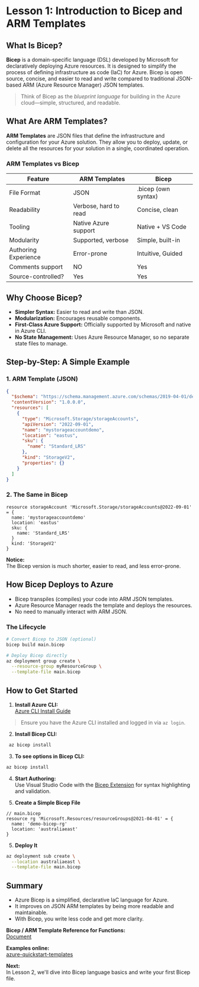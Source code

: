 # Lesson 1: Introduction to Bicep and ARM Templates

## What Is Bicep?

**Bicep** is a domain-specific language (DSL) developed by Microsoft for declaratively deploying Azure resources. It is designed to simplify the process of defining infrastructure as code (IaC) for Azure. Bicep is open source, concise, and easier to read and write compared to traditional JSON-based ARM (Azure Resource Manager) JSON templates.
> Think of Bicep as the *blueprint language* for building in the Azure cloud—simple, structured, and readable.
## What Are ARM Templates?

**ARM Templates** are JSON files that define the infrastructure and configuration for your Azure solution. They allow you to deploy, update, or delete all the resources for your solution in a single, coordinated operation.

### ARM Templates vs Bicep

| Feature                 | ARM Templates          | Bicep              |
|-------------------------|-----------------------|--------------------|
| File Format             | JSON                  | .bicep (own syntax)|
| Readability             | Verbose, hard to read | Concise, clean     |
| Tooling                 | Native Azure support  | Native + VS Code   |
| Modularity              | Supported, verbose    | Simple, built-in   |
| Authoring Experience    | Error-prone           | Intuitive, Guided  |
| Comments support        | NO                    | Yes  |
| Source-controlled?      | Yes                   | Yes  |

## Why Choose Bicep?

- **Simpler Syntax:** Easier to read and write than JSON.
- **Modularization:** Encourages reusable components.
- **First-Class Azure Support:** Officially supported by Microsoft and native in Azure CLI.
- **No State Management:** Uses Azure Resource Manager, so no separate state files to manage.

## Step-by-Step: A Simple Example

### 1. ARM Template (JSON)

```json
{
  "$schema": "https://schema.management.azure.com/schemas/2019-04-01/deploymentTemplate.json#",
  "contentVersion": "1.0.0.0",
  "resources": [
    {
      "type": "Microsoft.Storage/storageAccounts",
      "apiVersion": "2022-09-01",
      "name": "mystorageaccountdemo",
      "location": "eastus",
      "sku": {
        "name": "Standard_LRS"
      },
      "kind": "StorageV2",
      "properties": {}
    }
  ]
}
```

### 2. The Same in Bicep

```bicep
resource storageAccount 'Microsoft.Storage/storageAccounts@2022-09-01' = {
  name: 'mystorageaccountdemo'
  location: 'eastus'
  sku: {
    name: 'Standard_LRS'
  }
  kind: 'StorageV2'
}
```

**Notice:**  
The Bicep version is much shorter, easier to read, and less error-prone.

## How Bicep Deploys to Azure

- Bicep transpiles (compiles) your code into ARM JSON templates.
- Azure Resource Manager reads the template and deploys the resources.
- No need to manually interact with ARM JSON.
  
### The Lifecycle

```bash
# Convert Bicep to JSON (optional)
bicep build main.bicep

# Deploy Bicep directly
az deployment group create \
  --resource-group myResourceGroup \
  --template-file main.bicep
```

## How to Get Started

1. **Install Azure CLI:**  
   [Azure CLI Install Guide](https://docs.microsoft.com/en-us/cli/azure/install-azure-cli)
   
> Ensure you have the Azure CLI installed and logged in via `az login`.

2. **Install Bicep CLI:**
  ```sh
   az bicep install
   ```
3.  **To see options in Bicep CLI:**
   ```sh
   az bicep install
   ```
   
4. **Start Authoring:**  
   Use Visual Studio Code with the [Bicep Extension](https://marketplace.visualstudio.com/items?itemName=ms-azuretools.vscode-bicep) for syntax highlighting and validation.

5. **Create a Simple Bicep File**
```bicep
// main.bicep
resource rg 'Microsoft.Resources/resourceGroups@2021-04-01' = {
  name: 'demo-bicep-rg'
  location: 'australiaeast'
}
```
5. **Deploy It**
```bash
az deployment sub create \
  --location australiaeast \
  --template-file main.bicep
```
## Summary

* Azure Bicep is a simplified, declarative IaC language for Azure.
* It improves on JSON ARM templates by being more readable and maintainable.
* With Bicep, you write less code and get more clarity.

**Bicep / ARM Template Reference for Functions:**  
   [Document](https://learn.microsoft.com/en-us/azure/azureresource-manager/templates/template-functions) 
   
**Examples online:**  
   [azure-quickstart-templates](https://github.com/Azure/azure-quickstart-templates) 

**Next:**  
In Lesson 2, we'll dive into Bicep language basics and write your first Bicep file.
